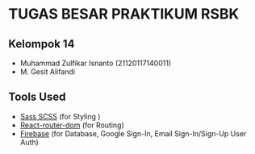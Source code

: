 # TUGAS BESAR PRAKTIKUM RSBK


## Kelompok 14
- Muhammad Zulfikar Isnanto (21120117140011)
- M. Gesit Alifandi

## Tools Used
- [Sass SCSS](#https://sass-lang.com/documentation/) (for Styling )
- [React-router-dom](#https://reactrouter.com/web/guides/quick-start) (for Routing)
- [Firebase](#https://firebase.google.com/docs) (for Database, Google Sign-In, Email Sign-In/Sign-Up User Auth)